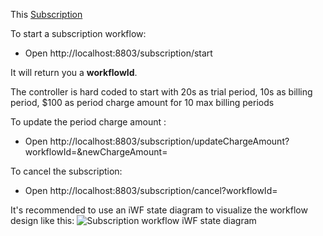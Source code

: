 This [Subscription](https://github.com/indeedeng/iwf-java-samples/tree/main/src/main/java/io/iworkflow/workflow/subscription)

To start a subscription workflow:

* Open http://localhost:8803/subscription/start

It will return you a **workflowId**.

The controller is hard coded to start with 20s as trial period, 10s as billing period, $100 as period charge amount for
10 max billing periods

To update the period charge amount :

* Open http://localhost:8803/subscription/updateChargeAmount?workflowId=<TheWorkflowId>&newChargeAmount=<The new amount>

To cancel the subscription:

* Open http://localhost:8803/subscription/cancel?workflowId=<TheWorkflowId>

It's recommended to use an iWF state diagram to visualize the workflow design like this:
![Subscription workflow iWF state diagram](https://user-images.githubusercontent.com/4523955/216396635-1c46df3c-e087-415a-996e-16ce47e7ccb2.png)